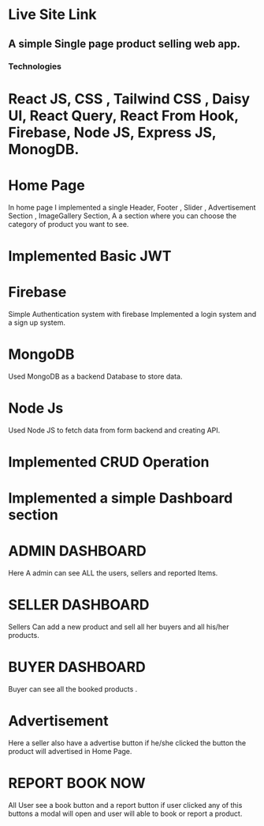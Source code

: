 # Live Site Link


## A simple Single page product selling web app.


### Technologies

# React JS, CSS , Tailwind CSS , Daisy UI, React Query, React From Hook, Firebase, Node JS, Express JS, MonogDB.

# Home Page

In home page I implemented a single Header, Footer , Slider , Advertisement Section , ImageGallery Section, A a section where you can choose the category of product you want to see.

# Implemented Basic JWT

# Firebase

Simple Authentication system with firebase Implemented a login system and a sign up system.

# MongoDB

Used MongoDB as a backend Database to store data.

# Node Js

Used Node JS to fetch data from form backend and creating API.

# Implemented CRUD Operation

# Implemented a simple Dashboard section

# ADMIN DASHBOARD
Here A admin can see ALL the users, sellers and reported Items.

# SELLER DASHBOARD
Sellers Can add a new product and sell all her buyers and all his/her products.

# BUYER DASHBOARD
Buyer can see all the booked products .

# Advertisement 
Here a seller also have a advertise button if he/she clicked the button the product will advertised in Home Page.

# REPORT BOOK NOW
All User see a book button and a report button if user clicked any of this buttons a modal will open and user will able to book or report a product.


